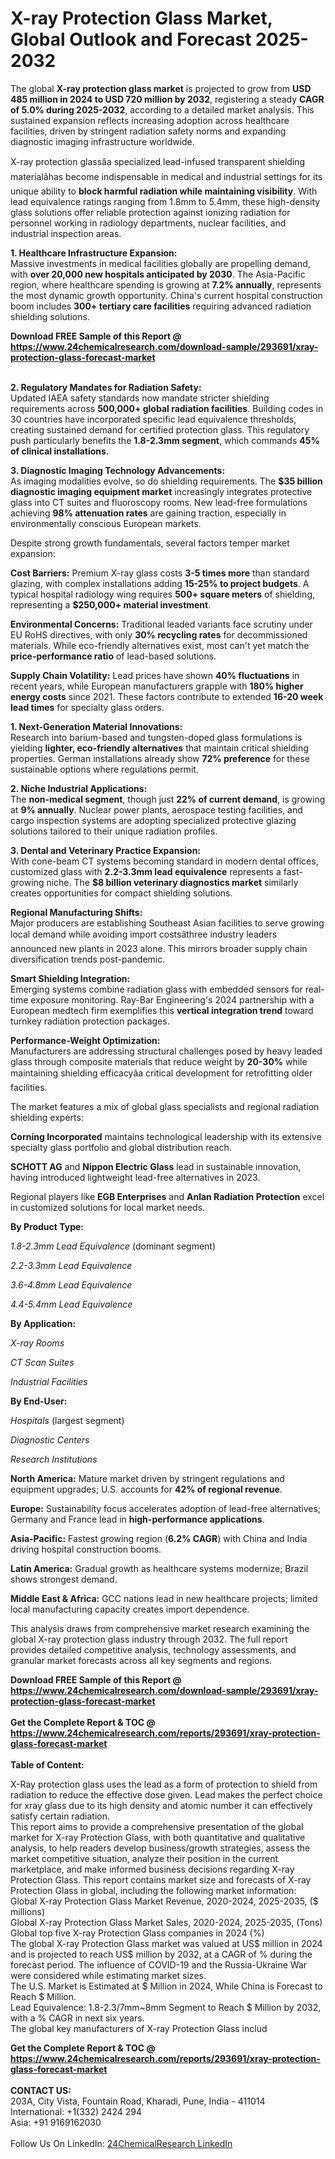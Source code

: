 <h1>X-ray Protection Glass Market, Global Outlook and Forecast 2025-2032</h1><p>The global <strong>X-ray protection glass market</strong> is projected to grow from <strong>USD 485 million in 2024 to USD 720 million by 2032</strong>, registering a steady <strong>CAGR of 5.0% during 2025-2032</strong>, according to a detailed market analysis. This sustained expansion reflects increasing adoption across healthcare facilities, driven by stringent radiation safety norms and expanding diagnostic imaging infrastructure worldwide.</p><p>X-ray protection glassâa specialized lead-infused transparent shielding materialâhas become indispensable in medical and industrial settings for its unique ability to <strong>block harmful radiation while maintaining visibility</strong>. With lead equivalence ratings ranging from 1.8mm to 5.4mm, these high-density glass solutions offer reliable protection against ionizing radiation for personnel working in radiology departments, nuclear facilities, and industrial inspection areas.</p><p><strong>1. Healthcare Infrastructure Expansion:</strong><br>
Massive investments in medical facilities globally are propelling demand, with <strong>over 20,000 new hospitals anticipated by 2030</strong>. The Asia-Pacific region, where healthcare spending is growing at <strong>7.2% annually</strong>, represents the most dynamic growth opportunity. China's current hospital construction boom includes <strong>300+ tertiary care facilities</strong> requiring advanced radiation shielding solutions.</p><div><b>Download FREE Sample of this Report @ 
            <a href="https://www.24chemicalresearch.com/download-sample/293691/xray-protection-glass-forecast-market">
            https://www.24chemicalresearch.com/download-sample/293691/xray-protection-glass-forecast-market</a></b></div><br><p><strong>2. Regulatory Mandates for Radiation Safety:</strong><br>
Updated IAEA safety standards now mandate stricter shielding requirements across <strong>500,000+ global radiation facilities</strong>. Building codes in 30 countries have incorporated specific lead equivalence thresholds, creating sustained demand for certified protection glass. This regulatory push particularly benefits the <strong>1.8-2.3mm segment</strong>, which commands <strong>45% of clinical installations</strong>.</p><p><strong>3. Diagnostic Imaging Technology Advancements:</strong><br>
As imaging modalities evolve, so do shielding requirements. The <strong>$35 billion diagnostic imaging equipment market</strong> increasingly integrates protective glass into CT suites and fluoroscopy rooms. New lead-free formulations achieving <strong>98% attenuation rates</strong> are gaining traction, especially in environmentally conscious European markets.</p><p>Despite strong growth fundamentals, several factors temper market expansion:</p><p><strong>Cost Barriers:</strong> Premium X-ray glass costs <strong>3-5 times more</strong> than standard glazing, with complex installations adding <strong>15-25% to project budgets</strong>. A typical hospital radiology wing requires <strong>500+ square meters</strong> of shielding, representing a <strong>$250,000+ material investment</strong>.</p><p><strong>Environmental Concerns:</strong> Traditional leaded variants face scrutiny under EU RoHS directives, with only <strong>30% recycling rates</strong> for decommissioned materials. While eco-friendly alternatives exist, most can't yet match the <strong>price-performance ratio</strong> of lead-based solutions.</p><p><strong>Supply Chain Volatility:</strong> Lead prices have shown <strong>40% fluctuations</strong> in recent years, while European manufacturers grapple with <strong>180% higher energy costs</strong> since 2021. These factors contribute to extended <strong>16-20 week lead times</strong> for specialty glass orders.</p><p><strong>1. Next-Generation Material Innovations:</strong><br>
Research into barium-based and tungsten-doped glass formulations is yielding <strong>lighter, eco-friendly alternatives</strong> that maintain critical shielding properties. German installations already show <strong>72% preference</strong> for these sustainable options where regulations permit.</p><p><strong>2. Niche Industrial Applications:</strong><br>
The <strong>non-medical segment</strong>, though just <strong>22% of current demand</strong>, is growing at <strong>9% annually</strong>. Nuclear power plants, aerospace testing facilities, and cargo inspection systems are adopting specialized protective glazing solutions tailored to their unique radiation profiles.</p><p><strong>3. Dental and Veterinary Practice Expansion:</strong><br>
With cone-beam CT systems becoming standard in modern dental offices, customized glass with <strong>2.2-3.3mm lead equivalence</strong> represents a fast-growing niche. The <strong>$8 billion veterinary diagnostics market</strong> similarly creates opportunities for compact shielding solutions.</p><p><strong>Regional Manufacturing Shifts:</strong><br>
	Major producers are establishing Southeast Asian facilities to serve growing local demand while avoiding import costsâthree industry leaders announced new plants in 2023 alone. This mirrors broader supply chain diversification trends post-pandemic.</p><p><strong>Smart Shielding Integration:</strong><br>
	Emerging systems combine radiation glass with embedded sensors for real-time exposure monitoring. Ray-Bar Engineering's 2024 partnership with a European medtech firm exemplifies this <strong>vertical integration trend</strong> toward turnkey radiation protection packages.</p><p><strong>Performance-Weight Optimization:</strong><br>
	Manufacturers are addressing structural challenges posed by heavy leaded glass through composite materials that reduce weight by <strong>20-30%</strong> while maintaining shielding efficacyâa critical development for retrofitting older facilities.</p><p>The market features a mix of global glass specialists and regional radiation shielding experts:</p><p><strong>Corning Incorporated</strong> maintains technological leadership with its extensive specialty glass portfolio and global distribution reach.</p><p><strong>SCHOTT AG</strong> and <strong>Nippon Electric Glass</strong> lead in sustainable innovation, having introduced lightweight lead-free alternatives in 2023.</p><p>Regional players like <strong>EGB Enterprises</strong> and <strong>Anlan Radiation Protection</strong> excel in customized solutions for local market needs.</p><p><strong>By Product Type:</strong></p><p><em>1.8-2.3mm Lead Equivalence</em> (dominant segment)</p><p><em>2.2-3.3mm Lead Equivalence</em></p><p><em>3.6-4.8mm Lead Equivalence</em></p><p><em>4.4-5.4mm Lead Equivalence</em></p><p><strong>By Application:</strong></p><p><em>X-ray Rooms</em></p><p><em>CT Scan Suites</em></p><p><em>Industrial Facilities</em></p><p><strong>By End-User:</strong></p><p><em>Hospitals</em> (largest segment)</p><p><em>Diagnostic Centers</em></p><p><em>Research Institutions</em></p><p><strong>North America:</strong> Mature market driven by stringent regulations and equipment upgrades; U.S. accounts for <strong>42% of regional revenue</strong>.</p><p><strong>Europe:</strong> Sustainability focus accelerates adoption of lead-free alternatives; Germany and France lead in <strong>high-performance applications</strong>.</p><p><strong>Asia-Pacific:</strong> Fastest growing region (<strong>6.2% CAGR</strong>) with China and India driving hospital construction booms.</p><p><strong>Latin America:</strong> Gradual growth as healthcare systems modernize; Brazil shows strongest demand.</p><p><strong>Middle East &amp; Africa:</strong> GCC nations lead in new healthcare projects; limited local manufacturing capacity creates import dependence.</p><p>This analysis draws from comprehensive market research examining the global X-ray protection glass industry through 2032. The full report provides detailed competitive analysis, technology assessments, and granular market forecasts across all key segments and regions.</p><div><b>Download FREE Sample of this Report @ 
            <a href="https://www.24chemicalresearch.com/download-sample/293691/xray-protection-glass-forecast-market">
            https://www.24chemicalresearch.com/download-sample/293691/xray-protection-glass-forecast-market</a></b></div><br><div><b>Get the Complete Report & TOC @ 
            <a href="https://www.24chemicalresearch.com/reports/293691/xray-protection-glass-forecast-market">
            https://www.24chemicalresearch.com/reports/293691/xray-protection-glass-forecast-market</a></b></div><br>
            <b>Table of Content:</b><p>X-Ray protection glass uses the lead as a form of protection to shield from radiation to reduce the effective dose given. Lead makes the perfect choice for xray glass due to its high density and atomic number it can effectively satisfy certain radiation.<br />
This report aims to provide a comprehensive presentation of the global market for X-ray Protection Glass, with both quantitative and qualitative analysis, to help readers develop business/growth strategies, assess the market competitive situation, analyze their position in the current marketplace, and make informed business decisions regarding X-ray Protection Glass. This report contains market size and forecasts of X-ray Protection Glass in global, including the following market information:<br />
Global X-ray Protection Glass Market Revenue, 2020-2024, 2025-2035, ($ millions)<br />
Global X-ray Protection Glass Market Sales, 2020-2024, 2025-2035, (Tons)<br />
Global top five X-ray Protection Glass companies in 2024 (%)<br />
The global X-ray Protection Glass market was valued at US$ million in 2024 and is projected to reach US$ million by 2032, at a CAGR of % during the forecast period. The influence of COVID-19 and the Russia-Ukraine War were considered while estimating market sizes.<br />
The U.S. Market is Estimated at $ Million in 2024, While China is Forecast to Reach $ Million.<br />
Lead Equivalence: 1.8-2.3/7mm~8mm Segment to Reach $ Million by 2032, with a % CAGR in next six years.<br />
The global key manufacturers of X-ray Protection Glass includ</p><div><b>Get the Complete Report & TOC @ 
            <a href="https://www.24chemicalresearch.com/reports/293691/xray-protection-glass-forecast-market">
            https://www.24chemicalresearch.com/reports/293691/xray-protection-glass-forecast-market</a></b></div><br><b>CONTACT US:</b><br>
            203A, City Vista, Fountain Road, Kharadi, Pune, India - 411014<br>
            International: +1(332) 2424 294<br>
            Asia: +91 9169162030 <br><br>
            Follow Us On LinkedIn: <a href="https://www.linkedin.com/company/24chemicalresearch/">24ChemicalResearch LinkedIn</a>